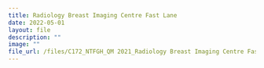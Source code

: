 ```yaml
---
title: Radiology Breast Imaging Centre Fast Lane
date: 2022-05-01
layout: file
description: ""
image: ""
file_url: /files/C172_NTFGH_QM 2021_Radiology Breast Imaging Centre Fast Lane.pdf
---
```

